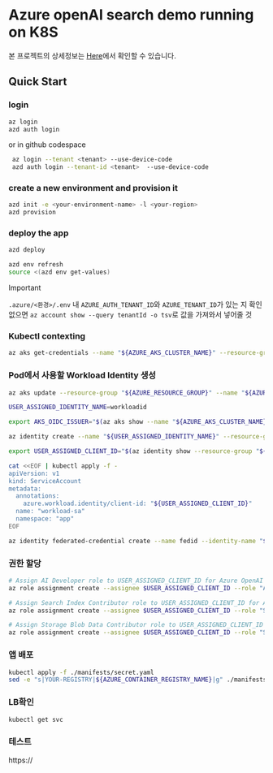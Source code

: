 # Azure openAI search demo running on K8S

본 프로젝트의 상세정보는 [Here](PROJECT_README.md)에서 확인할 수 있습니다.

## Quick Start

### login
```bash
az login
azd auth login
```
or in github codespace
```bash
 az login --tenant <tenant> --use-device-code
 azd auth login --tenant-id <tenant>  --use-device-code
```

### create a new environment and provision it
```bash
azd init -e <your-environment-name> -l <your-region>
azd provision

```

### deploy the app
```bash
azd deploy
```

```bash
azd env refresh
source <(azd env get-values)
```

>[!IMPORTANT]
>`.azure/<환경>/.env` 내 `AZURE_AUTH_TENANT_ID`와 `AZURE_TENANT_ID`가 있는 지 확인
> 없으면 `az account show --query tenantId -o tsv`로 값을 가져와서 넣어줄 것

### Kubectl contexting
```bash
az aks get-credentials --name "${AZURE_AKS_CLUSTER_NAME}" --resource-group "${AZURE_RESOURCE_GROUP}" --overwrite-existing
```

### Pod에서 사용할 Workload Identity 생성

```bash
az aks update --resource-group "${AZURE_RESOURCE_GROUP}" --name "${AZURE_AKS_CLUSTER_NAME}" --enable-oidc-issuer --enable-workload-identity

USER_ASSIGNED_IDENTITY_NAME=workloadid

export AKS_OIDC_ISSUER="$(az aks show --name "${AZURE_AKS_CLUSTER_NAME}" --resource-group "${AZURE_RESOURCE_GROUP}" --query "oidcIssuerProfile.issuerUrl" --output tsv)"

az identity create --name "${USER_ASSIGNED_IDENTITY_NAME}" --resource-group "${AZURE_RESOURCE_GROUP}" --location "${AZURE_LOCATION}" --subscription "${AZURE_SUBSCRIPTION_ID}"

export USER_ASSIGNED_CLIENT_ID="$(az identity show --resource-group "${AZURE_RESOURCE_GROUP}" --name "${USER_ASSIGNED_IDENTITY_NAME}" --query 'clientId' --output tsv)"

cat <<EOF | kubectl apply -f -
apiVersion: v1
kind: ServiceAccount
metadata:
  annotations:
    azure.workload.identity/client-id: "${USER_ASSIGNED_CLIENT_ID}"
  name: "workload-sa"
  namespace: "app"
EOF

az identity federated-credential create --name fedid --identity-name "${USER_ASSIGNED_IDENTITY_NAME}" --resource-group "${AZURE_RESOURCE_GROUP}" --issuer "${AKS_OIDC_ISSUER}" --subject system:serviceaccount:app:workload-sa --audience api://AzureADTokenExchange

```
### 권한 할당
```bash
# Assign AI Developer role to USER_ASSIGNED_CLIENT_ID for Azure OpenAI Service
az role assignment create --assignee $USER_ASSIGNED_CLIENT_ID --role "Azure AI Developer" --scope $AZURE_OPENAI_SERVICE

# Assign Search Index Contributor role to USER_ASSIGNED_CLIENT_ID for Azure Search Service
az role assignment create --assignee $USER_ASSIGNED_CLIENT_ID --role "Search Index Data Contributor" --scope $AZURE_SEARCH_SERVICE

# Assign Storage Blob Data Contributor role to USER_ASSIGNED_CLIENT_ID for Azure Storage Account
az role assignment create --assignee $USER_ASSIGNED_CLIENT_ID --role "Storage Blob Data Contributor" --scope $AZURE_STORAGE_ACCOUNT
```


### 앱 배포
```bash
kubectl apply -f ./manifests/secret.yaml
sed -e "s|YOUR-REGISTRY|${AZURE_CONTAINER_REGISTRY_NAME}|g" ./manifests/app.yaml | kubectl apply -f -
```

### LB확인
```bash
kubectl get svc
```

### 테스트

https://<EXTERNAL-IP>